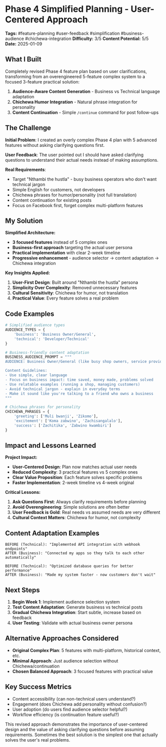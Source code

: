 # Phase 4 Simplified Planning - User-Centered Approach
**Tags:** #feature-planning #user-feedback #simplification #business-audience #chichewa-integration
**Difficulty:** 3/5
**Content Potential:** 5/5
**Date:** 2025-01-09

## What I Built
Completely revised Phase 4 feature plan based on user clarifications, transforming from an overengineered 5-feature complex system to a focused 3-feature practical solution:

1. **Audience-Aware Content Generation** - Business vs Technical language adaptation
2. **Chichewa Humor Integration** - Natural phrase integration for personality
3. **Content Continuation** - Simple `/continue` command for post follow-ups

## The Challenge
**Initial Problem**: I created an overly complex Phase 4 plan with 5 advanced features without asking clarifying questions first.

**User Feedback**: The user pointed out I should have asked clarifying questions to understand their actual needs instead of making assumptions.

**Real Requirements**: 
- Target "Nthambi the hustla" - busy business operators who don't want technical jargon
- Simple English for customers, not developers
- Chichewa phrases for humor/personality (not full translation)
- Content continuation for existing posts
- Focus on Facebook first, forget complex multi-platform features

## My Solution
**Simplified Architecture:**
- **3 focused features** instead of 5 complex ones
- **Business-first approach** targeting the actual user persona
- **Practical implementation** with clear 2-week timeline
- **Progressive enhancement** - audience selector → content adaptation → Chichewa integration

**Key Insights Applied:**
1. **User-First Design**: Built around "Nthambi the hustla" persona
2. **Simplicity Over Complexity**: Removed unnecessary features
3. **Cultural Sensitivity**: Chichewa for humor, not translation
4. **Practical Value**: Every feature solves a real problem

## Code Examples
```python
# Simplified audience types
AUDIENCE_TYPES = {
    'business': 'Business Owner/General',
    'technical': 'Developer/Technical'
}

# Business-friendly content adaptation
BUSINESS_AUDIENCE_PROMPT = """
AUDIENCE: Business Owner/General (like busy shop owners, service providers)

Content Guidelines:
- Use simple, clear language
- Focus on business impact: time saved, money made, problems solved
- Use relatable examples (running a shop, managing customers)
- Avoid technical jargon - explain in everyday terms
- Make it sound like you're talking to a friend who owns a business
"""

# Chichewa phrases for personality
CHICHEWA_PHRASES = {
    'greeting': ['Muli bwanji', 'Zikomo'],
    'excitement': ['Koma zabwino', 'Zachisangalalo'],
    'success': ['Zachitika', 'Zabwino kwambiri']
}
```

## Impact and Lessons Learned
**Project Impact:**
- **User-Centered Design**: Plan now matches actual user needs
- **Reduced Complexity**: 3 practical features vs 5 complex ones
- **Clear Value Proposition**: Each feature solves specific problems
- **Faster Implementation**: 2-week timeline vs 4-week original

**Critical Lessons:**
1. **Ask Questions First**: Always clarify requirements before planning
2. **Avoid Overengineering**: Simple solutions are often better
3. **User Feedback is Gold**: Real needs vs assumed needs are very different
4. **Cultural Context Matters**: Chichewa for humor, not complexity

## Content Adaptation Examples
```
BEFORE (Technical): "Implemented API integration with webhook endpoints"
AFTER (Business): "Connected my apps so they talk to each other automatically"

BEFORE (Technical): "Optimized database queries for better performance"  
AFTER (Business): "Made my system faster - now customers don't wait"
```

## Next Steps
1. **Begin Week 1**: Implement audience selection system
2. **Test Content Adaptation**: Generate business vs technical posts
3. **Gradual Chichewa Integration**: Start subtle, increase based on feedback
4. **User Testing**: Validate with actual business owner persona

## Alternative Approaches Considered
- **Original Complex Plan**: 5 features with multi-platform, historical context, etc.
- **Minimal Approach**: Just audience selection without Chichewa/continuation
- **Chosen Balanced Approach**: 3 focused features with practical value

## Key Success Metrics
- Content accessibility (can non-technical users understand?)
- Engagement (does Chichewa add personality without confusion?)
- User adoption (do users find audience selector helpful?)
- Workflow efficiency (is continuation feature useful?)

This revised approach demonstrates the importance of user-centered design and the value of asking clarifying questions before assuming requirements. Sometimes the best solution is the simplest one that actually solves the user's real problems. 